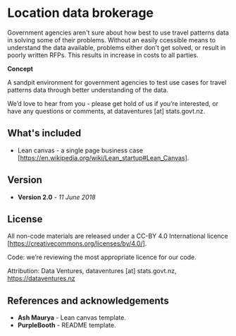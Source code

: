 # Location data brokerage

Government agencies aren't sure about how best to use travel patterns data in solving some of their problems. Without an easily ccessible means to understand the data available, problems either don't get solved, or result in poorly written RFPs. This results in increase in costs to all parties. 

**Concept** 

A sandpit environment for government agencies to test use cases for travel patterns data through better understanding of the data. 

We’d love to hear from you - please get hold of us if you’re interested, or have any questions or comments, at dataventures [at] stats.govt.nz.

## What's included

* Lean canvas - a single page business case [https://en.wikipedia.org/wiki/Lean_startup#Lean_Canvas].

## Version

* **Version 2.0** - *11 June 2018*

## License

All non-code materials are released under a CC-BY 4.0 International licence [https://creativecommons.org/licenses/by/4.0/].

Code: we’re reviewing the most appropriate licence for our code.

Attribution: Data Ventures, dataventures [at] stats.govt.nz, https://dataventures.nz

## References and acknowledgements

* **Ash Maurya** - Lean canvas template.
* **PurpleBooth** - README template.
